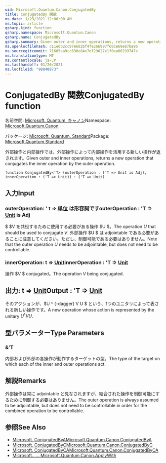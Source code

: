 ```yaml
---
uid: Microsoft.Quantum.Canon.ConjugatedBy
title: ConjugatedBy 関数
ms.date: 1/23/2021 12:00:00 AM
ms.topic: article
qsharp.kind: function
qsharp.namespace: Microsoft.Quantum.Canon
qsharp.name: ConjugatedBy
qsharp.summary: Given outer and inner operations, returns a new operation that conjugates the inner operation by the outer operation.
ms.openlocfilehash: c11e6b2cc97e682bf4fe266997f60ce69e87ba96
ms.sourcegitcommit: 71605ea9cc630e84e7ef29027e1f0ea06299747e
ms.translationtype: MT
ms.contentlocale: ja-JP
ms.lasthandoff: 01/26/2021
ms.locfileid: "98840873"
---
```

# <a name="conjugatedby-function"></a><span data-ttu-id="d525e-102">ConjugatedBy 関数</span><span class="sxs-lookup"><span data-stu-id="d525e-102">ConjugatedBy function</span></span>

<span data-ttu-id="d525e-103">名前空間: [Microsoft. Quantum. キャノン](xref:Microsoft.Quantum.Canon)</span><span class="sxs-lookup"><span data-stu-id="d525e-103">Namespace: [Microsoft.Quantum.Canon](xref:Microsoft.Quantum.Canon)</span></span>

<span data-ttu-id="d525e-104">パッケージ: [Microsoft. Quantum. Standard](https://nuget.org/packages/Microsoft.Quantum.Standard)</span><span class="sxs-lookup"><span data-stu-id="d525e-104">Package: [Microsoft.Quantum.Standard](https://nuget.org/packages/Microsoft.Quantum.Standard)</span></span>


<span data-ttu-id="d525e-105">外部操作と内部操作では、外部操作によって内部操作を活用する新しい操作が返されます。</span><span class="sxs-lookup"><span data-stu-id="d525e-105">Given outer and inner operations, returns a new operation that conjugates the inner operation by the outer operation.</span></span>

```qsharp
function ConjugatedBy<'T> (outerOperation : ('T => Unit is Adj), innerOperation : ('T => Unit)) : ('T => Unit)
```


## <a name="input"></a><span data-ttu-id="d525e-106">入力</span><span class="sxs-lookup"><span data-stu-id="d525e-106">Input</span></span>

### <a name="outeroperation--t--unit--is-adj"></a><span data-ttu-id="d525e-107">outerOperation: ' t => [単位](xref:microsoft.quantum.lang-ref.unit)  は形容詞です</span><span class="sxs-lookup"><span data-stu-id="d525e-107">outerOperation : 'T => [Unit](xref:microsoft.quantum.lang-ref.unit)  is Adj</span></span>

<span data-ttu-id="d525e-108">$ $V を共役するために使用する必要がある操作 $U $。</span><span class="sxs-lookup"><span data-stu-id="d525e-108">The operation $U$ that should be used to conjugate $V$.</span></span> <span data-ttu-id="d525e-109">外部操作 $U $ は adjointable である必要があることに注意してください。ただし、制御可能である必要はありません。</span><span class="sxs-lookup"><span data-stu-id="d525e-109">Note that the outer operation $U$ needs to be adjointable, but does not need to be controllable.</span></span>


### <a name="inneroperation--t--unit"></a><span data-ttu-id="d525e-110">innerOperation: t => [Unit](xref:microsoft.quantum.lang-ref.unit)</span><span class="sxs-lookup"><span data-stu-id="d525e-110">innerOperation : 'T => [Unit](xref:microsoft.quantum.lang-ref.unit)</span></span> 

<span data-ttu-id="d525e-111">操作 $V $ conjugated。</span><span class="sxs-lookup"><span data-stu-id="d525e-111">The operation $V$ being conjugated.</span></span>



## <a name="output--t--unit"></a><span data-ttu-id="d525e-112">出力: t => [Unit](xref:microsoft.quantum.lang-ref.unit)</span><span class="sxs-lookup"><span data-stu-id="d525e-112">Output : 'T => [Unit](xref:microsoft.quantum.lang-ref.unit)</span></span> 

<span data-ttu-id="d525e-113">そのアクションが、$U ^ {-dagger} V U $ という、1つのユニタリによって表される新しい操作です。</span><span class="sxs-lookup"><span data-stu-id="d525e-113">A new operation whose action is represented by the unitary $U^{\dagger} V U$.</span></span>

## <a name="type-parameters"></a><span data-ttu-id="d525e-114">型パラメーター</span><span class="sxs-lookup"><span data-stu-id="d525e-114">Type Parameters</span></span>

### <a name="t"></a><span data-ttu-id="d525e-115">&</span><span class="sxs-lookup"><span data-stu-id="d525e-115">'T</span></span>

<span data-ttu-id="d525e-116">内部および外部の各操作が動作するターゲットの型。</span><span class="sxs-lookup"><span data-stu-id="d525e-116">The type of the target on which each of the inner and outer operations act.</span></span>

## <a name="remarks"></a><span data-ttu-id="d525e-117">解説</span><span class="sxs-lookup"><span data-stu-id="d525e-117">Remarks</span></span>

<span data-ttu-id="d525e-118">外部操作は常に adjointable と見なされますが、結合された操作を制御可能にするために制御する必要はありません。</span><span class="sxs-lookup"><span data-stu-id="d525e-118">The outer operation is always assumed to be adjointable, but does not need to be controllable in order for the combined operation to be controllable.</span></span>

## <a name="see-also"></a><span data-ttu-id="d525e-119">参照</span><span class="sxs-lookup"><span data-stu-id="d525e-119">See Also</span></span>

- [<span data-ttu-id="d525e-120">Microsoft. ConjugatedByA</span><span class="sxs-lookup"><span data-stu-id="d525e-120">Microsoft.Quantum.Canon.ConjugatedByA</span></span>](xref:Microsoft.Quantum.Canon.ConjugatedByA)
- [<span data-ttu-id="d525e-121">Microsoft. ConjugatedByC</span><span class="sxs-lookup"><span data-stu-id="d525e-121">Microsoft.Quantum.Canon.ConjugatedByC</span></span>](xref:Microsoft.Quantum.Canon.ConjugatedByC)
- [<span data-ttu-id="d525e-122">Microsoft. ConjugatedByCA</span><span class="sxs-lookup"><span data-stu-id="d525e-122">Microsoft.Quantum.Canon.ConjugatedByCA</span></span>](xref:Microsoft.Quantum.Canon.ConjugatedByCA)
- [<span data-ttu-id="d525e-123">Microsoft.......</span><span class="sxs-lookup"><span data-stu-id="d525e-123">Microsoft.Quantum.Canon.ApplyWith</span></span>](xref:Microsoft.Quantum.Canon.ApplyWith)